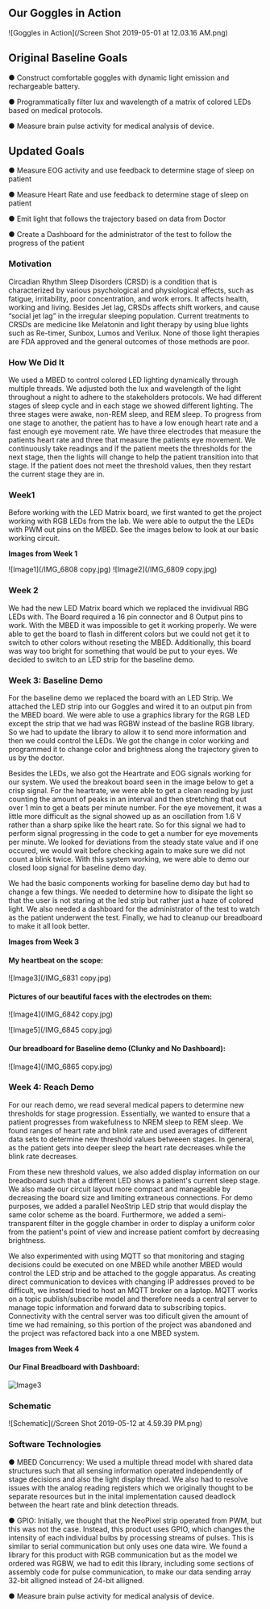 ## Our Goggles in Action
![Goggles in Action](/Screen Shot 2019-05-01 at 12.03.16 AM.png)

## Original Baseline Goals
● Construct comfortable goggles with dynamic light emission and rechargeable battery.

● Programmatically filter lux and wavelength of a matrix of colored LEDs based on medical
protocols.

● Measure brain pulse activity for medical analysis of device.

## Updated Goals
● Measure EOG activity and use feedback to determine stage of sleep on patient

● Measure Heart Rate and use feedback to determine stage of sleep on patient 

● Emit light that follows the trajectory based on data from Doctor 

● Create a Dashboard for the administrator of the test to follow the progress of the patient


### Motivation
Circadian Rhythm Sleep Disorders (CRSD) is a condition that is characterized by various psychological and physiological effects, such as fatigue, irritability, poor concentration, and work errors. It affects health, working and living. Besides Jet lag, CRSDs affects shift workers, and cause “social jet lag” in the irregular sleeping population. Current treatments to CRSDs are medicine like Melatonin and light therapy by using blue lights such as Re-timer, Sunbox, Lumos and Verilux. None of those light therapies are FDA approved and the general outcomes of those methods are poor.

### How We Did It
We used a MBED to control colored LED lighting dynamically through multiple threads. We adjusted both the lux and wavelength of the light throughout a night to adhere to the stakeholders protocols. We had different stages of sleep cycle and in each stage we showed different lighting. The three stages were awake, non-REM sleep, and REM sleep. To progress from one stage to another, the patient has to have a low enough heart rate and a fast enough eye movement rate. We have three electrodes that measure the patients heart rate and three that measure the patients eye movement. We continuously take readings and if the patient meets the thresholds for the next stage, then the lights will change to help the patient transition into that stage. If the patient does not meet the threshold values, then they restart the current stage they are in.


### Week1

Before working with the LED Matrix board, we first wanted to get the project working with RGB LEDs from the lab. We were able to output the the LEDs with PWM out pins on the MBED. See the images below to look at our basic working circuit.

__Images from Week 1__

![Image1](/IMG_6808 copy.jpg) ![Image2](/IMG_6809 copy.jpg)


### Week 2
We had the new LED Matrix board which we replaced the invidivual RBG LEDs with. The Board required a 16 pin connector and 8 Output pins to work. With the MBED it was impossible to get it working properly. We were able to get the board to flash in different colors but we could not get it to switch to other colors without reseting the MBED. Additionally, this board was way too bright for something that would be put to your eyes. We decided to switch to an LED strip for the baseline demo. 



### Week 3: Baseline Demo

For the baseline demo we replaced the board with an LED Strip. We attached the LED strip into our Goggles and wired it to an output pin from the MBED board. We were able to use a graphics library for the RGB LED except the strip that we had was RGBW instead of the basline RGB library. So we had to update the library to allow it to send more information and then we could control the LEDs. We got the change in color working and programmed it to change color and brightness along the trajectory given to us by the doctor. 

Besides the LEDs, we also got the Heartrate and EOG signals working for our system. We used the breakout board seen in the image below to get a crisp signal. For the heartrate, we were able to get a clean reading by just counting the amount of peaks in an interval and then stretching that out over 1 min to get a beats per minute number. For the eye movement, it was a little more difficult as the signal showed up as an oscillation from 1.6 V rather than a sharp spike like the heart rate. So for this signal we had to perform signal progressing in the code to get a number for eye movements per minute. We looked for deviations from the steady state value and if one occured, we would wait before checking again to make sure we did not count a blink twice. With this system working, we were able to demo our closed loop signal for baseline demo day.

We had the basic components working for baseline demo day but had to change a few things. We needed to determine how to disipate the light so that the user is not staring at the led strip but rather just a haze of colored light. We also needed a dashboard for the administrator of the test to watch as the patient underwent the test. Finally, we had to cleanup our breadboard to make it all look better. 


__Images from Week 3__

#### My heartbeat on the scope:
![Image3](/IMG_6831 copy.jpg)

#### Pictures of our beautiful faces with the electrodes on them:
![Image4](/IMG_6842 copy.jpg)

![Image5](/IMG_6845 copy.jpg)

#### Our breadboard for Baseline demo (Clunky and No Dashboard):
![Image4](/IMG_6865 copy.jpg)



### Week 4: Reach Demo
For our reach demo, we read several medical papers to determine new thresholds for stage progression.  Essentially, we wanted to ensure that a patient progresses from wakefulness to NREM sleep to REM sleep.  We found ranges of heart rate and blink rate and used averages of different data sets to determine new threshold values betweeen stages.  In general, as the patient gets into deeper sleep the heart rate decreases while the blink rate decreases.  

From these new threshold values, we also added display information on our breadboard such that a different LED shows a patient's current sleep stage.  We also made our circuit layout more compact and manageable by decreasing the board size and limiting extraneous connections.  For demo purposes, we added a parallel NeoStrip LED strip that would display the same color scheme as the board.  Furthermore, we added a semi-transparent filter in the goggle chamber in order to display a uniform color from the patient's point of view and increase patient comfort by decreasing brightness.

We also experimented with using MQTT so that monitoring and staging decisions could be executed on one MBED while another MBED would control the LED strip and be attached to the goggle apparatus.  As creating direct communication to devices with changing IP addresses proved to be difficult, we instead tried to host an MQTT broker on a laptop.  MQTT works on a topic publish/subscribe model and therefore needs a central server to manage topic information and forward data to subscribing topics.  Connectivity with the central server was too dificult given the amount of time we had remaining, so this portion of the project was abandoned and the project was refactored back into a one MBED system.

__Images from Week 4__

#### Our Final Breadboard with Dashboard:
![Image3](/IMG_6869.jpeg)



### Schematic
![Schematic](/Screen Shot 2019-05-12 at 4.59.39 PM.png)

### Software Technologies
● MBED Concurrency:  We used a multiple thread model with shared data structures such that all sensing information operated independently of stage decisions and also the light display thread.  We also had to resolve issues with the analog reading registers which we originally thought to be separate resources but in the inital implementation caused deadlock between the heart rate and blink detection threads.

● GPIO:  Initially, we thought that the NeoPixel strip operated from PWM, but this was not the case.  Instead, this product uses GPIO, which changes the intensity of each individual bulbs by processing streams of pulses.  This is similar to serial communication but only uses one data wire.  We found a library for this product with RGB communication but as the model we ordered was RGBW, we had to edit this library, including some sections of assembly code for pulse communication, to make our data sending array 32-bit alligned instead of 24-bit alligned.

● Measure brain pulse activity for medical analysis of device.


